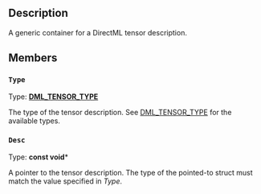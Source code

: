 ## Description

A generic container for a DirectML tensor description.

## Members

### `Type`

Type: [**DML_TENSOR_TYPE**](https://learn.microsoft.com/windows/win32/api/directml/ne-directml-dml_tensor_type)

The type of the tensor description. See [DML_TENSOR_TYPE](https://learn.microsoft.com/windows/win32/api/directml/ne-directml-dml_tensor_type) for the available types.

### `Desc`

Type: **const void***

A pointer to the tensor description. The type of the pointed-to struct must match the value specified in *Type*.